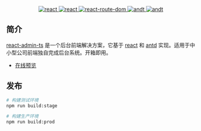 <p align="center">
  <a href="https://react.docschina.org/">
    <img src="https://img.shields.io/badge/react-18.2.0-blue.svg" alt="react">
  </a>
  <a href="https://github.com/facebook/create-react-app">
    <img src="https://img.shields.io/badge/create--react--app-4.0.3-blue.svg" alt="react">
  </a>
  <a href="https://github.com/remix-run/react-router">
    <img src="https://img.shields.io/badge/react--router--dom-6.3.0-blue.svg" alt="react-route-dom">
  </a>
  <a href="https://github.com/ant-design/ant-design">
    <img src="https://img.shields.io/badge/antd-4.23.1-blue.svg" alt="andt">
  </a>
  <a href="https://github.com/microsoft/TypeScript">
    <img src="https://img.shields.io/badge/typescript-4.7.4-blue.svg" alt="andt">
  </a>
  
</p>

## 简介

[react-admin-ts](https://github.com/liuyueqi18/react-admin-ts) 是一个后台前端解决方案，它基于 [react](https://react.docschina.org/) 和 [antd](https://ant.design/components/overview-cn/) 实现。适用于中小型公司前端独自完成后台系统。开箱即用。

- [在线预览](https://react-admin-ts.lyq168.cn/#/login)

## 发布

```bash
# 构建测试环境
npm run build:stage

# 构建生产环境
npm run build:prod
```
